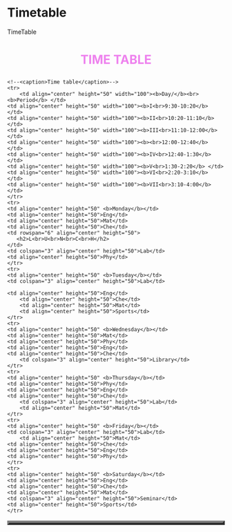 # Timetable
TimeTable
<!DOCTYPE html>
<html>

<body>
   <center> <h1><p style="color:violet">TIME TABLE</p></h1></center>
    <table border="5" cellspacing="0" align="center">

    <!--<caption>Time table</caption>-->
    <tr>
        <td align="center" height="50" width="100"><b>Day/</b><br> <b>Period</b> </td>
	<td align="center" height="50" width="100"><b>I<br>9:30-10:20</b> </td>
	<td align="center" height="50" width="100"><b>II<br>10:20-11:10</b> </td>
	<td align="center" height="50" width="100"><b>III<br>11:10-12:00</b> </td>
	<td align="center" height="50" width="100"><b><br>12:00-12:40</b> </td>
	<td align="center" height="50" width="100"><b>IV<br>12:40-1:30</b> </td> 
	<td align="center" height="50" width="100"><b>V<br>1:30-2:20</b> </td>
	<td align="center" height="50" width="100"><b>VI<br>2:20-3:10</b> </td>
	<td align="center" height="50" width="100"><b>VII<br>3:10-4:00</b> </td>
    </tr>
    <tr>
	<td align="center" height="50" <b>Monday</b></td>
	<td align="center" height="50">Eng</td>
	<td align="center" height="50">Mat</td>
	<td align="center" height="50">Che</td>
	<td rowspan="6" align="center" height="50">
	   <h2>L<br>U<br>N<br>C<br>H</h2>
	</td>
	<td colspan="3" align="center" height="50">Lab</td>
	<td align="center" height="50">Phy</td>
    </tr>
    <tr>
	<td align="center" height="50" <b>Tuesday</b></td>
	<td colspan="3" align="center" height="50">Lab</td>

	<td align="center" height="50">Eng</td>
        <td align="center" height="50">Che</td>
        <td align="center" height="50">Mat</td>
        <td align="center" height="50">Sports</td>
    </tr>
    <tr>
	<td align="center" height="50" <b>Wednesday</b></td>
	<td align="center" height="50">Mat</td>
	<td align="center" height="50">Phy</td>
	<td align="center" height="50">Eng</td>
	<td align="center" height="50">Che</td>
        <td colspan="3" align="center" height="50">Library</td>
    </tr>
    <tr>
	<td align="center" height="50" <b>Thursday</b></td>
	<td align="center" height="50">Phy</td>
	<td align="center" height="50">Eng</td>
	<td align="center" height="50">Che</td>
        <td colspan="3" align="center" height="50">Lab</td>
        <td align="center" height="50">Mat</td>
    </tr>
    <tr>
	<td align="center" height="50" <b>Friday</b></td>
	<td colspan="3" align="center" height="50">Lab</td>
    	<td align="center" height="50">Mat</td>
	<td align="center" height="50">Che</td>
	<td align="center" height="50">Eng</td>
	<td align="center" height="50">Phy</td>
    </tr>
    <tr>
	<td align="center" height="50" <b>Saturday</b></td>
	<td align="center" height="50">Eng</td>
	<td align="center" height="50">Che</td>
	<td align="center" height="50">Mat</td>
	<td colspan="3" align="center" height="50">Seminar</td>
	<td align="center" height="50">Sports</td>
    </tr>
	
</body>

</html>
